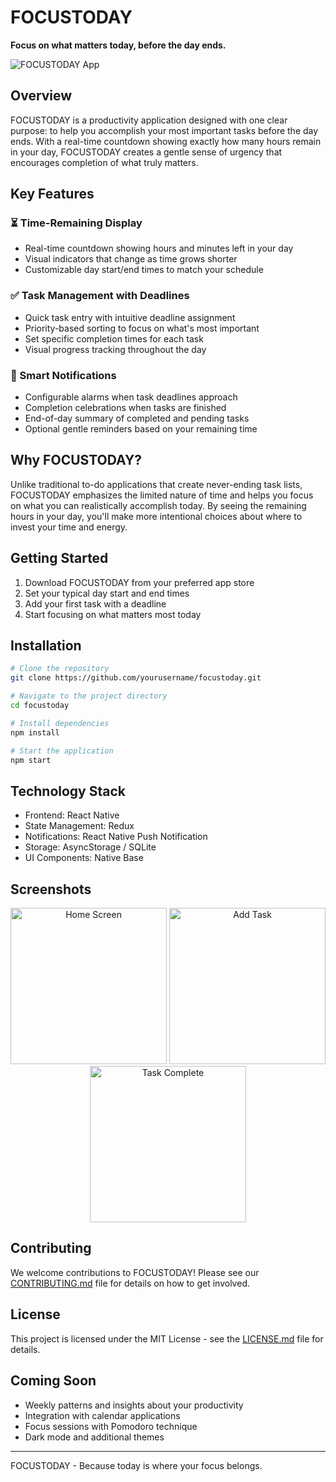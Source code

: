# FOCUSTODAY

**Focus on what matters today, before the day ends.**

![FOCUSTODAY App](https://via.placeholder.com/800x400?text=FOCUSTODAY)

## Overview

FOCUSTODAY is a productivity application designed with one clear purpose: to help you accomplish your most important tasks before the day ends. With a real-time countdown showing exactly how many hours remain in your day, FOCUSTODAY creates a gentle sense of urgency that encourages completion of what truly matters.

## Key Features

### ⏳ Time-Remaining Display
- Real-time countdown showing hours and minutes left in your day
- Visual indicators that change as time grows shorter
- Customizable day start/end times to match your schedule

### ✅ Task Management with Deadlines
- Quick task entry with intuitive deadline assignment
- Priority-based sorting to focus on what's most important
- Set specific completion times for each task
- Visual progress tracking throughout the day

### 🔔 Smart Notifications
- Configurable alarms when task deadlines approach
- Completion celebrations when tasks are finished
- End-of-day summary of completed and pending tasks
- Optional gentle reminders based on your remaining time

## Why FOCUSTODAY?

Unlike traditional to-do applications that create never-ending task lists, FOCUSTODAY emphasizes the limited nature of time and helps you focus on what you can realistically accomplish today. By seeing the remaining hours in your day, you'll make more intentional choices about where to invest your time and energy.

## Getting Started

1. Download FOCUSTODAY from your preferred app store
2. Set your typical day start and end times
3. Add your first task with a deadline
4. Start focusing on what matters most today

## Installation

```bash
# Clone the repository
git clone https://github.com/yourusername/focustoday.git

# Navigate to the project directory
cd focustoday

# Install dependencies
npm install

# Start the application
npm start
```

## Technology Stack

- Frontend: React Native
- State Management: Redux
- Notifications: React Native Push Notification
- Storage: AsyncStorage / SQLite
- UI Components: Native Base

## Screenshots

<div align="center">
  <img src="https://via.placeholder.com/250x500?text=Home+Screen" alt="Home Screen" width="250"/>
  <img src="https://via.placeholder.com/250x500?text=Add+Task" alt="Add Task" width="250"/>
  <img src="https://via.placeholder.com/250x500?text=Task+Complete" alt="Task Complete" width="250"/>
</div>

## Contributing

We welcome contributions to FOCUSTODAY! Please see our [CONTRIBUTING.md](CONTRIBUTING.md) file for details on how to get involved.

## License

This project is licensed under the MIT License - see the [LICENSE.md](LICENSE.md) file for details.

## Coming Soon

- Weekly patterns and insights about your productivity
- Integration with calendar applications
- Focus sessions with Pomodoro technique
- Dark mode and additional themes

---

FOCUSTODAY - Because today is where your focus belongs.
